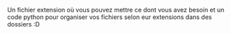Un fichier extension où vous pouvez mettre ce dont vous avez besoin et un code python pour organiser vos fichiers selon eur extensions dans des dossiers :D
